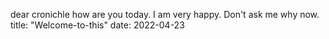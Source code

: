 dear cronichle how are you today. I am very happy. Don't ask me why now.
title: "Welcome-to-this"
date: 2022-04-23
